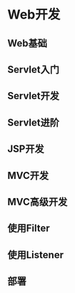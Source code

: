 # Web开发

## Web基础

## Servlet入门

## Servlet开发

## Servlet进阶

## JSP开发

## MVC开发

## MVC高级开发

## 使用Filter

## 使用Listener

## 部署